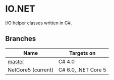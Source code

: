 # IO.NET

I/O helper classes written in C#.

## Branches

| Name  | Targets on  |
| ----- | ----------- |
| [master](https://github.com/mkloubert/IO.NET)  | C# 4.0  |
| NetCore5 (current)  | C# 6.0, .NET Core 5  |
